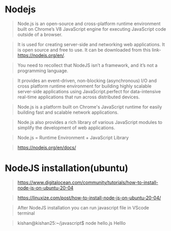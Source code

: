 # Nodejs

> Node.js is an open-source and cross-platform runtime environment built on Chrome’s V8 JavaScript engine for executing JavaScript code outside of a browser.

> It is   used for creating server-side and networking web applications. It is open source and free to use. It can be downloaded from this link- https://nodejs.org/en/.

 >You need to recollect that NodeJS isn’t a framework, and it’s not a programming language. 
 
 >It provides an event-driven, non-blocking (asynchronous) I/O and cross platform runtime environment for building 
 highly scalable server-side applications using JavaScript.perfect for data-intensive real-time applications that run
 across distributed devices.

> Node.js is a platform built on Chrome's JavaScript runtime for easily building fast and scalable network applications. 
 

> Node.js also provides a rich library of various JavaScript modules to simplify the development of web applications.

> Node.js = Runtime Environment + JavaScript Library

> https://nodejs.org/en/docs/

# NodeJS installation(ubuntu)

>https://www.digitalocean.com/community/tutorials/how-to-install-node-js-on-ubuntu-20-04

>https://linuxize.com/post/how-to-install-node-js-on-ubuntu-20-04/

> After NodeJS installation you can run javascript file in VScode terminal 

> kishan@kishan25:~/javascript$ node hello.js
Helllo
